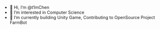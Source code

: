 - 👋 Hi, I’m @t1mChen
- 👀 I’m interested in Computer Science
- 🌱 I’m currently building Unity Game, Contributing to OpenSource Project FarmBot


<!---
t1mChen/t1mChen is a ✨ special ✨ repository because its `README.md` (this file) appears on your GitHub profile.
You can click the Preview link to take a look at your changes.
--->
